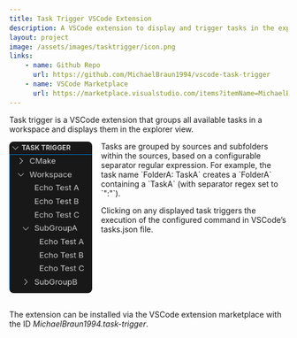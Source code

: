 ```yaml
---
title: Task Trigger VSCode Extension 
description: A VSCode extension to display and trigger tasks in the explorer view.
layout: project
image: /assets/images/tasktrigger/icon.png
links:
    - name: Github Repo
      url: https://github.com/MichaelBraun1994/vscode-task-trigger
    - name: VSCode Marketplace
      url: https://marketplace.visualstudio.com/items?itemName=MichaelBraun1994.task-trigger
---
```


Task trigger is a VSCode extension that groups all available tasks in a workspace and displays them in the explorer view.

<p>
<img src="/assets/images/tasktrigger/screenshot.png" alt="Example image" style="float:left; margin:0 1rem 1rem 0; width:150px; border-radius:8px;" />
Tasks are grouped by sources and subfolders within the sources, based on a configurable separator regular expression. For example, the task name `FolderA: TaskA` creates a `FolderA` containing a `TaskA` (with separator regex set to `":"`).

Clicking on any displayed task triggers the execution of the configured command in VSCode’s tasks.json file.

</p>
<div style="clear:both;"></div>

The extension can be installed via the VSCode extension marketplace with the ID *MichaelBraun1994.task-trigger*.
